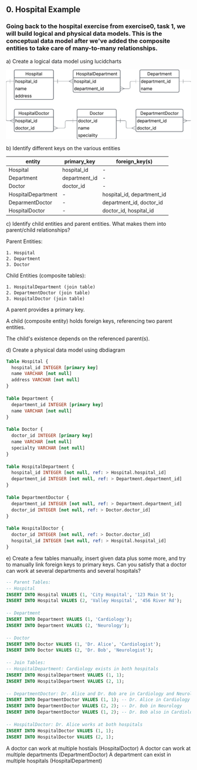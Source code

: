 ## 0. Hospital Example

### Going back to the hospital exercise from exercise0, task 1, we will build logical and physical data models. This is the conceptual data model after we've added the composite entities to take care of many-to-many relationships.

a) Create a logical data model using lucidcharts

![alt text](exercise_1_0A.png)

b) Identify different keys on the various entities

| entity             | primary_key                | foreign_key(s)             |
|--------------------|----------------------------|----------------------------|
| Hospital           | hospital_id                | -                          |
| Department         | department_id              | -                          |
| Doctor             | doctor_id                  | -                          |
| HospitalDepartment | -                          | hospital_id, department_id | 
| DeparmentDoctor    | -                          | department_id, doctor_id   |
| HospitalDoctor     | -                          | doctor_id, hospital_id     |

c) Identify child entities and parent entities. What makes them into parent/child relationships?

Parent Entities:

    1. Hospital
    2. Department
    3. Doctor

Child Entities (composite tables):

    1. HospitalDepartment (join table)
    2. DepartmentDoctor (join table)
    3. HospitalDoctor (join table)

A parent provides a primary key.

A child (composite entity) holds foreign keys, referencing two parent entities.

The child's existence depends on the referenced parent(s).

d) Create a physical data model using dbdiagram

```sql
Table Hospital {
  hospital_id INTEGER [primary key]
  name VARCHAR [not null]
  address VARCHAR [not null]
}

Table Department {
  department_id INTEGER [primary key]
  name VARCHAR [not null]
}

Table Doctor {
  doctor_id INTEGER [primary key]
  name VARCHAR [not null]
  specialty VARCHAR [not null]
}

Table HospitalDepartment {
  hospital_id INTEGER [not null, ref: > Hospital.hospital_id]
  department_id INTEGER [not null, ref: > Department.department_id]
}

Table DepartmentDoctor {
  department_id INTEGER [not null, ref: > Department.department_id]
  doctor_id INTEGER [not null, ref: > Doctor.doctor_id]
}

Table HospitalDoctor {
  doctor_id INTEGER [not null, ref: > Doctor.doctor_id]
  hospital_id INTEGER [not null, ref: > Hospital.hospital_id]
}
```

e) Create a few tables manually, insert given data plus some more, and try to manually link foreign keys to primary keys. Can you satisfy that a doctor can work at several departments and several hospitals?

```sql
-- Parent Tables:
-- Hospital
INSERT INTO Hospital VALUES (1, 'City Hospital', '123 Main St');
INSERT INTO Hospital VALUES (2, 'Valley Hospital', '456 River Rd');

-- Department
INSERT INTO Department VALUES (1, 'Cardiology');
INSERT INTO Department VALUES (2, 'Neurology');

-- Doctor
INSERT INTO Doctor VALUES (1, 'Dr. Alice', 'Cardiologist');
INSERT INTO Doctor VALUES (2, 'Dr. Bob', 'Neurologist');

-- Join Tables:
-- HospitalDepartment: Cardiology exists in both hospitals
INSERT INTO HospitalDepartment VALUES (1, 1);
INSERT INTO HospitalDepartment VALUES (2, 1);

-- DepartmentDoctor: Dr. Alice and Dr. Bob are in Cardiology and Neurology
INSERT INTO DepartmentDoctor VALUES (1, 1); -- Dr. Alice in Cardiology
INSERT INTO DepartmentDoctor VALUES (2, 2); -- Dr. Bob in Neurology
INSERT INTO DepartmentDoctor VALUES (1, 2); -- Dr. Bob also in Cardiology

-- HospitalDoctor: Dr. Alice works at both hospitals
INSERT INTO HospitalDoctor VALUES (1, 1);
INSERT INTO HospitalDoctor VALUES (2, 1);
```

A doctor can work at multiple hostials (HospitalDoctor)
A doctor can work at multiple departments (DepartmentDoctor)
A department can exist in multiple hospitals (HospitalDepartment)